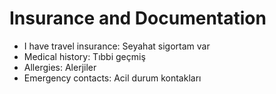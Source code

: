
# Insurance and Documentation

- I have travel insurance: Seyahat sigortam var
- Medical history: Tıbbi geçmiş
- Allergies: Alerjiler
- Emergency contacts: Acil durum kontakları
